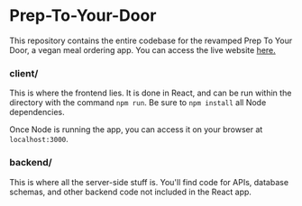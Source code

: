 # Prep-To-Your-Door

This repository contains the entire codebase for the revamped Prep To Your Door, a vegan meal ordering app. You can access the live website [here.](https://www.preptoyourdoor.com/)

### client/
This is where the frontend lies. It is done in React, and can be run within the directory with the command `npm run`. Be sure to `npm install` all Node dependencies.

Once Node is running the app, you can access it on your browser at `localhost:3000`.

### backend/
This is where all the server-side stuff is. You'll find code for APIs, database schemas, and other backend code not included in the React app.
